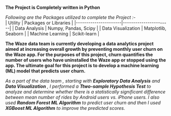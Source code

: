 **The Project is Completely written in Python**<br>

*Following are the Packages utilized to complete the Project :-*<br>
| Utility              | Packages or Libraries            |
|----------------------|-----------------------|
| Data Analysis        | Numpy, Pandas, Scipy  |
| Data Visualization   | Matplotlib, Seaborn   |
|   Machine Learning     | Scikit-learn          |

**The Waze data team is currently developing a data analytics project aimed at increasing overall growth by preventing monthly user churn on the Waze app. For the purposes of this project, churn quantifies the number of users who have uninstalled the Waze app or stopped using the app. The ultimate goal for this project is to develop a machine learning (ML) model that predicts user churn.**

  *As a part of the data team , starting with **Exploratory Data Analysis** and **Data Visualization** , I performed a **Ttwo-sample Hypothesis Test** to analyze and determine whether there is a statistically significant difference between mean number of rides by Android users vs. iPhone users. I also used **Random Forest ML Algorithm** to predict user churn and then I used **XGBoost ML Algorithm** to improve the predicted scores.*

